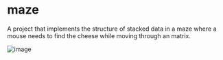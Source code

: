 # maze
A project that implements the structure of stacked data in a maze where a mouse needs to find the cheese while moving through an matrix.


![image](https://user-images.githubusercontent.com/93131818/169924953-8e0896ae-9456-4ae2-89fe-cc2156f2f65a.png)
